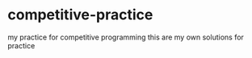 # competitive-practice
my practice for competitive programming
this are my own solutions for practice 
